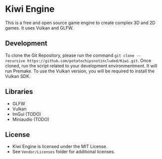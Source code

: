 # Kiwi Engine
This is a free and open source game engine to create complex 3D and 2D games. It uses Vulkan and GLFW.

## Development
To clone the Git Repository, please run the command `git clone --recursive https://github.com/potatochipsnotincluded/Kiwi.git`.
Once cloned, run the script related to your development environmentment. It will run Premake.
To use the Vulkan version, you will be required to install the Vulkan SDK.

## Libraries
- GLFW
- Vulkan
- ImGui (TODO)
- Miniaudio (TODO)

## License
- Kiwi Engine is licensed under the MIT License.
- See `Vendor/Licenses` folder for additional licenses.

